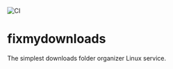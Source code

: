![CI](https://github.com/realaltffour/fixmydownloads/workflows/CI/badge.svg?branch=master&event=push)
# fixmydownloads
The simplest downloads folder organizer Linux service.

